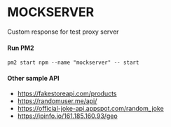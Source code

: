 # MOCKSERVER

Custom response for test proxy server

#### Run PM2

```
pm2 start npm --name "mockserver" -- start
```

#### Other sample API
- https://fakestoreapi.com/products
- https://randomuser.me/api/
- https://official-joke-api.appspot.com/random_joke
- https://ipinfo.io/161.185.160.93/geo